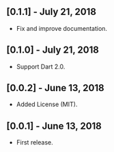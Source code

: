 ## [0.1.1] - July 21, 2018

* Fix and improve documentation.

## [0.1.0] - July 21, 2018

* Support Dart 2.0.

## [0.0.2] - June 13, 2018

* Added License (MIT).

## [0.0.1] - June 13, 2018

* First release.
